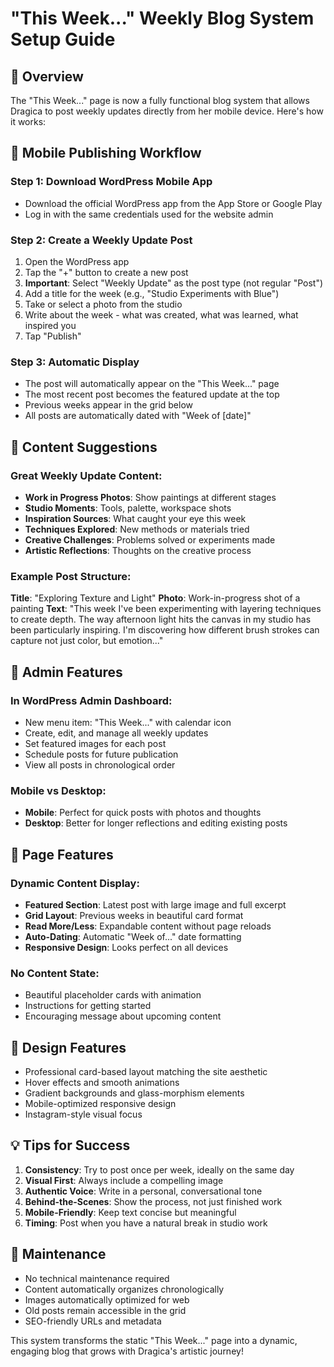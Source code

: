 # "This Week..." Weekly Blog System Setup Guide

## 🎨 Overview
The "This Week..." page is now a fully functional blog system that allows Dragica to post weekly updates directly from her mobile device. Here's how it works:

## 📱 Mobile Publishing Workflow

### Step 1: Download WordPress Mobile App
- Download the official WordPress app from the App Store or Google Play
- Log in with the same credentials used for the website admin

### Step 2: Create a Weekly Update Post
1. Open the WordPress app
2. Tap the "+" button to create a new post
3. **Important**: Select "Weekly Update" as the post type (not regular "Post")
4. Add a title for the week (e.g., "Studio Experiments with Blue")
5. Take or select a photo from the studio
6. Write about the week - what was created, what was learned, what inspired you
7. Tap "Publish"

### Step 3: Automatic Display
- The post will automatically appear on the "This Week..." page
- The most recent post becomes the featured update at the top
- Previous weeks appear in the grid below
- All posts are automatically dated with "Week of [date]"

## 🎯 Content Suggestions

### Great Weekly Update Content:
- **Work in Progress Photos**: Show paintings at different stages
- **Studio Moments**: Tools, palette, workspace shots
- **Inspiration Sources**: What caught your eye this week
- **Techniques Explored**: New methods or materials tried
- **Creative Challenges**: Problems solved or experiments made
- **Artistic Reflections**: Thoughts on the creative process

### Example Post Structure:
**Title**: "Exploring Texture and Light"
**Photo**: Work-in-progress shot of a painting
**Text**: "This week I've been experimenting with layering techniques to create depth. The way afternoon light hits the canvas in my studio has been particularly inspiring. I'm discovering how different brush strokes can capture not just color, but emotion..."

## 🔧 Admin Features

### In WordPress Admin Dashboard:
- New menu item: "This Week..." with calendar icon
- Create, edit, and manage all weekly updates
- Set featured images for each post
- Schedule posts for future publication
- View all posts in chronological order

### Mobile vs Desktop:
- **Mobile**: Perfect for quick posts with photos and thoughts
- **Desktop**: Better for longer reflections and editing existing posts

## 📄 Page Features

### Dynamic Content Display:
- **Featured Section**: Latest post with large image and full excerpt
- **Grid Layout**: Previous weeks in beautiful card format
- **Read More/Less**: Expandable content without page reloads
- **Auto-Dating**: Automatic "Week of..." date formatting
- **Responsive Design**: Looks perfect on all devices

### No Content State:
- Beautiful placeholder cards with animation
- Instructions for getting started
- Encouraging message about upcoming content

## 🎨 Design Features
- Professional card-based layout matching the site aesthetic
- Hover effects and smooth animations
- Gradient backgrounds and glass-morphism elements
- Mobile-optimized responsive design
- Instagram-style visual focus

## 💡 Tips for Success

1. **Consistency**: Try to post once per week, ideally on the same day
2. **Visual First**: Always include a compelling image
3. **Authentic Voice**: Write in a personal, conversational tone
4. **Behind-the-Scenes**: Show the process, not just finished work
5. **Mobile-Friendly**: Keep text concise but meaningful
6. **Timing**: Post when you have a natural break in studio work

## 🔄 Maintenance
- No technical maintenance required
- Content automatically organizes chronologically
- Images automatically optimized for web
- Old posts remain accessible in the grid
- SEO-friendly URLs and metadata

This system transforms the static "This Week..." page into a dynamic, engaging blog that grows with Dragica's artistic journey!
